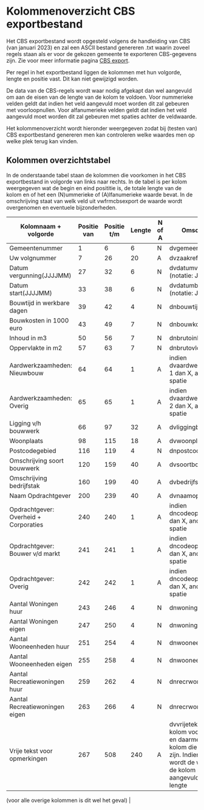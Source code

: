 # Kolommenoverzicht CBS exportbestand

Het CBS exportbestand wordt opgesteld volgens de handleiding van CBS (van januari 2023) en zal een ASCII bestand genereren .txt waarin zoveel regels staan als er voor de gekozen gemeente te exporteren CBS-gegevens zijn. Zie voor meer informatie pagina [CBS export](/docs/probleemoplossing/programmablokken/cbs_export.md).

Per regel in het exportbestand liggen de kolommen met hun volgorde, lengte en positie vast. Dit kan niet gewijzigd worden.

De data van de CBS-regels wordt waar nodig afgekapt dan wel aangevuld om aan de eisen van de lengte van de kolom te voldoen. Voor nummerieke velden geldt dat indien het veld aangevuld moet worden dit zal gebeuren met voorloopnullen. Voor alfanumerieke velden geldt dat indien het veld aangevuld moet worden dit zal gebeuren met spaties achter de veldwaarde.

Het kolommenoverzicht wordt hieronder weergegeven zodat bij (testen van) CBS exportbestand genereren men kan controleren welke waardes men op welke plek terug kan vinden.

## Kolommen overzichtstabel

In de onderstaande tabel staan de kolommen die voorkomen in het CBS exportbestand in volgorde van links naar rechts. In de tabel is per kolom weergegeven wat de begin en eind posititie is, de totale lengte van de kolom en of het een (N)ummerieke of (A)lfanumerieke waarde bevat. In de omschrijving staat van welk veld uit vwfrmcbsexport de waarde wordt overgenomen en eventuele bijzonderheden.

| Kolomnaam + volgorde                  | Positie van | Positie t/m | Lengte | N of A | Omschrijving                                                                                                                                                         |
| ------------------------------------- | ----------- | ----------- | ------ | ------ | -------------------------------------------------------------------------------------------------------------------------------------------------------------------- |
| Gemeentenummer                        | 1           | 6           | 6      | N      | dvgemeentevolgnr                                                                                                                                                     |
| Uw volgnummer                         | 7           | 26          | 20     | A      | dvzaakreferentiecode                                                                                                                                                 |
| Datum vergunning(JJJJMM)              | 27          | 32          | 6      | N      | dvdatumvergunning (notatie: JJJJMM)                                                                                                                                  |
| Datum start(JJJJMM)                   | 33          | 38          | 6      | N      | dvdatumbegin (notatie: JJJJMM)                                                                                                                                       |
| Bouwtijd in werkbare dagen            | 39          | 42          | 4      | N      | dnbouwtijd                                                                                                                                                           |
| Bouwkosten in 1000 euro               | 43          | 49          | 7      | N      | dnbouwkosten                                                                                                                                                         |
| Inhoud in m3                          | 50          | 56          | 7      | N      | dnbrutoinhoud                                                                                                                                                        |
| Oppervlakte in m2                     | 57          | 63          | 7      | N      | dnbrutovloeropp                                                                                                                                                      |
| Aardwerkzaamheden: Nieuwbouw          | 64          | 64          | 1      | A      | indien dvaardwerkzaamh is 1 dan X, anders een spatie                                                                                                                 |
| Aardwerkzaamheden: Overig             | 65          | 65          | 1      | A      | indien dvaardwerkzaamh is 2 dan X, anders een spatie                                                                                                                 |
| Ligging v/h bouwwerk                  | 66          | 97          | 32     | A      | dvliggingbouwwerk                                                                                                                                                    |
| Woonplaats                            | 98          | 115         | 18     | A      | dvwoonplaats                                                                                                                                                         |
| Postcodegebied                        | 116         | 119         | 4      | N      | dnpostcodegebied                                                                                                                                                     |
| Omschrijving soort bouwwerk           | 120         | 159         | 40     | A      | dvsoortbouwwerkoms                                                                                                                                                   |
| Omschrijving bedrijfstak              | 160         | 199         | 40     | A      | dvbedrijfstakoms                                                                                                                                                     |
| Naam Opdrachtgever                    | 200         | 239         | 40     | A      | dvnaamopdrgever                                                                                                                                                      |
| Opdrachtgever: Overheid + Corporaties | 240         | 240         | 1      | A      | indien dncodeopdrgever is 1 dan X, anders een spatie                                                                                                                 |
| Opdrachtgever: Bouwer v/d markt       | 241         | 241         | 1      | A      | indien dncodeopdrgever is 2 dan X, anders een spatie                                                                                                                 |
| Opdrachtgever: Overig                 | 242         | 242         | 1      | A      | indien dncodeopdrgever is 3 dan X, anders een spatie                                                                                                                 |
| Aantal Woningen huur                  | 243         | 246         | 4      | N      | dnwoningenhuur                                                                                                                                                       |
| Aantal Woningen eigen                 | 247         | 250         | 4      | N      | dnwoningeneigen                                                                                                                                                      |
| Aantal Wooneenheden huur              | 251         | 254         | 4      | N      | dnwooneenhhuur                                                                                                                                                       |
| Aantal Wooneenheden eigen             | 255         | 258         | 4      | N      | dnwooneenheigen                                                                                                                                                      |
| Aantal Recreatiewoningen huur         | 259         | 262         | 4      | N      | dnrecrwoningenhuur                                                                                                                                                   |
| Aantal Recreatiewoningen eigen        | 263         | 266         | 4      | N      | dnrecrwoningeneigen                                                                                                                                                  |
| Vrije tekst voor opmerkingen          | 267         | 508         | 240    | A      | dvvrijetekst: optionele kolom voor het CBS en daarmee de enige kolom die leeg mag zijn. Indien gevuld dan wordt de waarde van de kolom niet aangevuld tot max lengte |

(voor alle overige kolommen is dit wel het geval) |
